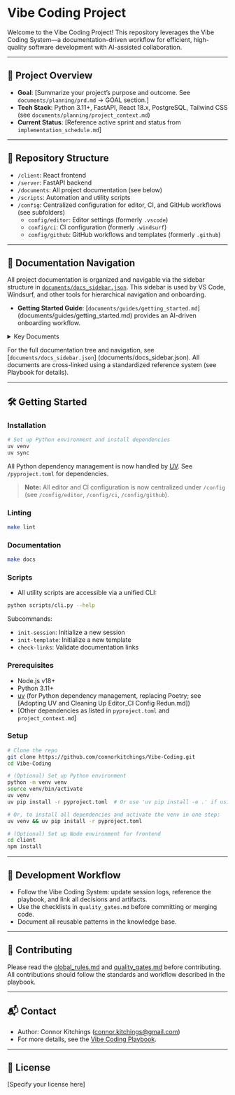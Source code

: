 # Vibe Coding Project

Welcome to the Vibe Coding Project! This repository leverages the Vibe Coding System—a
documentation-driven workflow for efficient, high-quality software development with AI-assisted collaboration.

---

## 🚀 Project Overview

- **Goal**: [Summarize your project’s purpose and outcome. See `documents/planning/prd.md` → GOAL section.]
- **Tech Stack**: Python 3.11+, FastAPI, React 18.x, PostgreSQL, Tailwind CSS (see `documents/planning/project_context.md`)
- **Current Status**: [Reference active sprint and status from `implementation_schedule.md`]

---

## 📂 Repository Structure

- `/client`: React frontend
- `/server`: FastAPI backend
- `/documents`: All project documentation (see below)
- `/scripts`: Automation and utility scripts
- `/config`: Centralized configuration for editor, CI, and GitHub workflows (see subfolders)
  - `config/editor`: Editor settings (formerly `.vscode`)
  - `config/ci`: CI configuration (formerly `.windsurf`)
  - `config/github`: GitHub workflows and templates (formerly `.github`)

---

## 📑 Documentation Navigation

All project documentation is organized and navigable via the sidebar structure in
[`documents/docs_sidebar.json`](documents/docs_sidebar.json). This sidebar is used by VS Code,
Windsurf, and other tools for hierarchical navigation and onboarding.

- **Getting Started Guide**: [`documents/guides/getting_started.md`]
(documents/guides/getting_started.md) provides an AI-driven onboarding workflow.

<details>
<summary>Key Documents</summary>

- **CHANGELOG.md**: [`documents/execution/CHANGELOG.md`](documents/execution/CHANGELOG.md)
- **Playbook**: [`documents/playbook.md`](documents/playbook.md)
- **PRD**: [`documents/planning/prd.md`](documents/planning/prd.md)
- **Scope Appendix**: [`documents/planning/scope_appendix.md`](documents/planning/scope_appendix.md)
- **Implementation Schedule**: [`documents/planning/implementation_schedule.md`](documents/planning/implementation_schedule.md)
- **Project Context**: [`documents/planning/project_context.md`](documents/planning/project_context.md)
- **Dev Log**: [`documents/execution/dev_log.md`](documents/execution/dev_log.md)
- **Knowledge Base**: [`documents/execution/knowledge_base.md`](documents/execution/knowledge_base.md)
- **Quality Gates**: [`documents/execution/quality_gates.md`](documents/execution/quality_gates.md)
- **Guides**: [`documents/guides/`](documents/guides/)
  - **Getting Started**: [`documents/guides/getting_started.md`](documents/guides/getting_started.md)
- **Current Context**: [`documents/_current_context.md`](documents/_current_context.md)

</details>

For the full documentation tree and navigation, see [`documents/docs_sidebar.json`]
(documents/docs_sidebar.json). All documents are cross-linked using a standardized reference system
(see Playbook for details).

---

## 🛠️ Getting Started

### Installation

```bash
# Set up Python environment and install dependencies
uv venv
uv sync
```

All Python dependency management is now handled by [UV](https://github.com/astral-sh/uv). See `/pyproject.toml` for dependencies.

> **Note:** All editor and CI configuration is now centralized under `/config` (see `/config/editor`, `/config/ci`, `/config/github`).

### Linting

```bash
make lint
```

### Documentation

```bash
make docs
```

### Scripts

- All utility scripts are accessible via a unified CLI:

```bash
python scripts/cli.py --help
```

Subcommands:

- `init-session`: Initialize a new session
- `init-template`: Initialize a new template
- `check-links`: Validate documentation links

### Prerequisites

- Node.js v18+
- Python 3.11+
- [uv](https://github.com/astral-sh/uv) (for Python dependency management, replacing Poetry; see [Adopting UV and Cleaning Up Editor_CI Config Redun.md])
- [Other dependencies as listed in `pyproject.toml` and `project_context.md`]

### Setup

```bash
# Clone the repo
git clone https://github.com/connorkitchings/Vibe-Coding.git
cd Vibe-Coding

# (Optional) Set up Python environment
python -m venv venv
source venv/bin/activate
uv venv
uv pip install -r pyproject.toml  # Or use 'uv pip install -e .' if using editable mode

# Or, to install all dependencies and activate the venv in one step:
uv venv && uv pip install -r pyproject.toml

# (Optional) Set up Node environment for frontend
cd client
npm install
```

---

## 🧭 Development Workflow

- Follow the Vibe Coding System: update session logs, reference the playbook, and link all
  decisions and artifacts.
- Use the checklists in `quality_gates.md` before committing or merging code.
- Document all reusable patterns in the knowledge base.

---

## 🤝 Contributing

Please read the [global_rules.md](documents/global_rules.md) and
[quality_gates.md](documents/execution/quality_gates.md) before contributing. All contributions
should follow the standards and workflow described in the playbook.

---

## 📬 Contact

- Author: Connor Kitchings (<connor.kitchings@gmail.com>)
- For more details, see the [Vibe Coding Playbook](documents/Vibe%20Coding%20Playbook.md).

---

## 📄 License

[Specify your license here]

